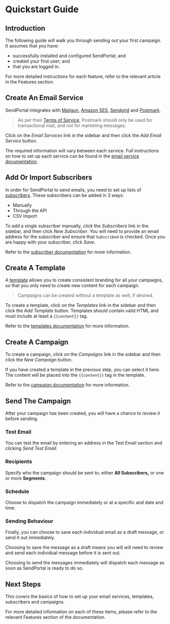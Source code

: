 # Quickstart Guide

## Introduction

The following guide will walk you through sending out your first campaign. It assumes that you have:

- successfully installed and configured SendPortal; and
- created your first user; and
- that you are logged in.

For more detailed instructions for each feature, refer to the relevant article in the Features section.

## Create An Email Service

SendPortal integrates with [Mailgun](/docs/email-services/mailgun), [Amazon SES](/docs/email-services/aws), [Sendgrid](/docs/email-services/sendgrid) and [Postmark](/docs/email-services/postmark).

> As per their [Terms of Service](https://postmarkapp.com/terms-of-service#email-types-that-we-dont-allow-on-postmark), Postmark should only be used for transactional mail, and not for marketing messages.

Click on the _Email Services_ link in the sidebar and then click the _Add Email Service_ button.

The required information will vary between each service. Full instructions on how to set up each service can be found in the [email service documentation](/docs/email-services/introduction).

## Add Or Import Subscribers

In order for SendPortal to send emails, you need to set up lists of [subscribers](/docs/features/subscribers). These subscribers can be added in 3 ways:

- Manually
- Through the API
- CSV Import

To add a single subscriber manually, click the _Subscribers_ link in the sidebar, and then click _New Subscriber_. You will need to provide an email address for the subscriber and ensure that `Subscribed` is checked. Once you are happy with your subscriber, click _Save_.

Refer to the [subscriber documentation](/docs/features/subscribers) for more information.

## Create A Template

A [template](/docs/features/templates) allows you to create consistent branding for all your campaigns, so that you only need to create new content for each campaign.

> Campaigns can be created without a template as well, if desired.

To create a template, click on the _Templates_ link in the sidebar and then click the _Add Template_ button. Templates should contain valid HTML and must include at least a `{{content}}` tag.

Refer to the [templates documentation](/docs/features/templates) for more information.

## Create A Campaign

To create a campaign, click on the _Campaigns_ link in the sidebar and then click the _New Campaign_ button.

If you have created a template in the previous step, you can select it here. The content will be placed into the `{{content}}` tag in the template.

Refer to the [campaign documentation](/docs/features/campaigns) for more information.

## Send The Campaign

After your campaign has been created, you will have a chance to review it before sending.

### Test Email

You can test the email by entering an address in the Test Email section and clicking _Send Test Email_.

### Recipients

Specify who the campaign should be sent to; either **All Subscribers,** or one or more **Segments**.

### Schedule

Choose to dispatch the campaign immediately or at a specific and date and time.

### Sending Behaviour

Finally, you can choose to save each individual email as a draft message, or send it out immediately.

Choosing to save the message as a draft means you will will need to review and send each individual message before it is sent out.

Choosing to send the messages immediately will dispatch each message as soon as SendPortal is ready to do so.

## Next Steps

This covers the basics of how to set up your email services, templates, subscribers and campaigns.

For more detailed information on each of these items, please refer to the relevant Features section of the documentation.
